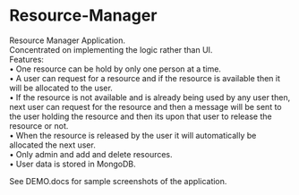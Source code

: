 # Resource-Manager

Resource Manager Application. <br>
Concentrated on implementing the logic rather than UI.<br>
Features:<br>
•	One resource can be hold by only one person at a time.<br>
•	A user can request for a resource and if the resource is available then it will be allocated to the user.<br>
•	If the resource is not available and is already being used by any user then, next user can request for the resource and then a message will be sent to the user holding the resource and then its upon that user to release the resource or not.<br>
•	When the resource is released by the user it will automatically be allocated the next user.<br>
•	Only admin and add and delete resources.<br>
•	User data is stored in MongoDB.

See DEMO.docs for sample screenshots of the application.
